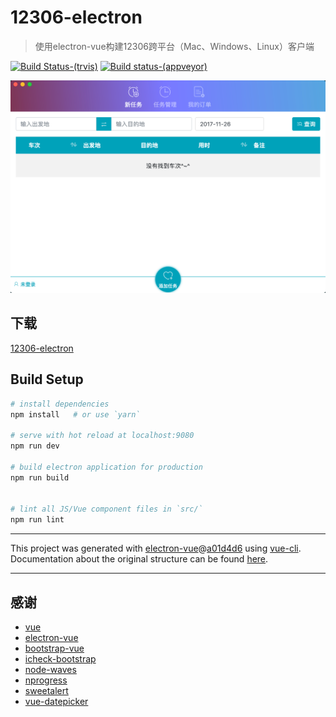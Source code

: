 # 12306-electron

> 使用electron-vue构建12306跨平台（Mac、Windows、Linux）客户端

[![Build Status-(trvis)](https://travis-ci.org/long-woo/12306-electron.svg?branch=dev)](https://travis-ci.org/long-woo/12306-electron)
[![Build status-(appveyor)](https://ci.appveyor.com/api/projects/status/iosiwiwmruul7wr8/branch/dev?svg=true)](https://ci.appveyor.com/project/long-woo/12306-electron)

![程序效果（Mac）](https://raw.githubusercontent.com/woo-long/12306-electron/dev/app_snapshot.png)

## 下载

[12306-electron](https://github.com/long-woo/12306-electron/releases)

## Build Setup

``` bash
# install dependencies
npm install   # or use `yarn`

# serve with hot reload at localhost:9080
npm run dev

# build electron application for production
npm run build


# lint all JS/Vue component files in `src/`
npm run lint

```

---

This project was generated with [electron-vue](https://github.com/SimulatedGREG/electron-vue)@[a01d4d6](https://github.com/SimulatedGREG/electron-vue/tree/a01d4d68edff32c432273320f7df716234f56146) using [vue-cli](https://github.com/vuejs/vue-cli). Documentation about the original structure can be found [here](https://simulatedgreg.gitbooks.io/electron-vue/content/index.html).

---

## 感谢

- [vue](https://github.com/vuejs/vue)
- [electron-vue](https://github.com/SimulatedGREG/electron-vue)
- [bootstrap-vue](https://github.com/bootstrap-vue/bootstrap-vue)
- [icheck-bootstrap](https://github.com/bantikyan/icheck-bootstrap)
- [node-waves](https://github.com/fians/Waves)
- [nprogress](https://github.com/rstacruz/nprogress)
- [sweetalert](https://github.com/t4t5/sweetalert)
- [vue-datepicker](https://github.com/hilongjw/vue-datepicker)

